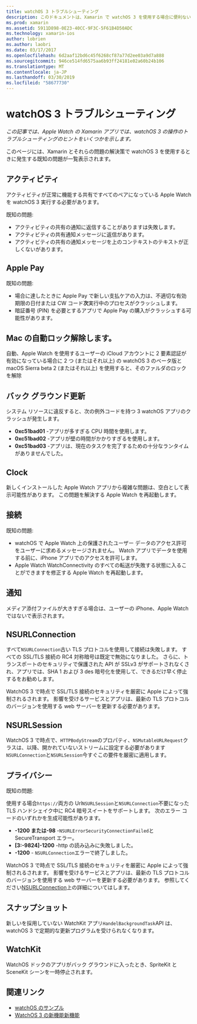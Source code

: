 ```yaml
---
title: watchOS 3 トラブルシューティング
description: このドキュメントは、Xamarin で watchOS 3 を使用する場合に便利ないくつかのトラブルシューティングのヒントを提供します。 ヒントは、アクティビティ、Apple Pay、バック グラウンド更新、NSURLConnection、プライバシー、および詳細に関連します。
ms.prod: xamarin
ms.assetid: 5911D898-0E23-40CC-9F3C-5F61B4D50ADC
ms.technology: xamarin-ios
author: lobrien
ms.author: laobri
ms.date: 03/17/2017
ms.openlocfilehash: 6d2aaf12bd6c45f6268cf87a77d2ee03a9d7a888
ms.sourcegitcommit: 946ce514fd6575aa6b93ff24181e02a60b24b106
ms.translationtype: MT
ms.contentlocale: ja-JP
ms.lasthandoff: 03/30/2019
ms.locfileid: "58677730"
---
```

# <a name="watchos-3-troubleshooting"></a>watchOS 3 トラブルシューティング

_この記事では、Apple Watch の Xamarin アプリでは、watchOS 3 の操作のトラブルシューティングのヒントをいくつかを示します。_

このページには、Xamarin とそれらの問題の解決策で watchOS 3 を使用するときに発生する既知の問題が一覧表示されます。

## <a name="activities"></a>アクティビティ

アクティビティが正常に機能する共有ですべてのペアになっている Apple Watch を watchOS 3 実行する必要があります。

既知の問題:

- アクティビティの共有の通知に返信することがありますは失敗します。
- アクティビティの共有通知メッセージに返信があります。
- アクティビティの共有の通知メッセージを上のコンテキストのテキストが正しくないがあります。

## <a name="apple-pay"></a>Apple Pay

既知の問題:

- 場合に達したときに Apple Pay で新しい支払ケアの入力は、不適切な有効期限の日付または CW コード**次**実行中のプロセスがクラッシュします。
- 暗証番号 (PIN) を必要とするアプリで Apple Pay の購入がクラッシュする可能性があります。

## <a name="auto-mac-unlock"></a>Mac の自動ロック解除します。

自動、Apple Watch を使用するユーザーの iCloud アカウントに 2 要素認証が有効になっている場合に 2 つ (またはそれ以上) の watchOS 3 のベータ版と macOS Sierra beta 2 (またはそれ以上) を使用すると、そのファルダのロックを解除

## <a name="background-refresh"></a>バック グラウンド更新

システム リソースに違反すると、次の例外コードを持つ 3 watchOS アプリのクラッシュが発生します。

- **0xc51bad01** -アプリが多すぎる CPU 時間を使用します。
- **0xc51bad02** -アプリが壁の時間がかかりすぎるを使用します。
- **0xc51bad03** -アプリは、現在のタスクを完了するための十分なランタイムがありませんでした。

## <a name="clock"></a>Clock

新しくインストールした Apple Watch アプリから複雑な問題は、空白として表示可能性があります。 この問題を解決する Apple Watch を再起動します。

## <a name="connectivity"></a>接続

既知の問題:

- watchOS で Apple Watch 上の保護されたユーザー データのアクセス許可をユーザーに求めるメッセージされません。 Watch アプリでデータを使用する前に、iPhone アプリでのアクセスを許可します。
- Apple Watch WatchConnectivity のすべての転送が失敗する状態に入ることができますを修正する Apple Watch を再起動します。

## <a name="notifications"></a>通知

メディア添付ファイルが大きすぎる場合は、ユーザーの iPhone、Apple Watch ではないで表示されます。

## <a name="nsurlconnection"></a>NSURLConnection

すべて`NSURLConnection`古い TLS プロトコルを使用して接続は失敗します。 すべての SSL/TLS 接続の RC4 対称暗号は既定で無効になりました。 さらに、トランスポートのセキュリティで保護された API が SSLv3 がサポートされなくされ、アプリでは、SHA 1 および 3 des 暗号化を使用して、できるだけ早く停止するをお勧めします。

WatchOS 3 で時点で SSL/TLS 接続のセキュリティを厳密に Apple によって強制されるされます。 影響を受けるサービスとアプリは、最新の TLS プロトコルのバージョンを使用する web サーバーを更新する必要があります。

## <a name="nsurlsession"></a>NSURLSession

WatchOS 3 で時点で、`HTTPBodyStream`のプロパティ、`NSMutableURLRequest`クラスは、以降、開かれていないストリームに設定する必要があります`NSURLConnection`と`NSURLSession`今すぐこの要件を厳密に適用します。

## <a name="privacy"></a>プライバシー

既知の問題:

使用する場合`https://`両方の Url`NSURLSession`と`NSURLConnection`不要になった TLS ハンドシェイク中に RC4 暗号スイートをサポートします。 次のエラー コードのいずれかを生成可能性があります。

- **-1200 または-98** -`NSURLErrorSecurityConnectionFailed`と SecureTransport エラー。
- **[3:-9824]-1200** -http の読み込みに失敗しました。
- **-1200**  -  `NSURLConnection`エラーで終了しました。

WatchOS 3 で時点で SSL/TLS 接続のセキュリティを厳密に Apple によって強制されるされます。 影響を受けるサービスとアプリは、最新の TLS プロトコルのバージョンを使用する web サーバーを更新する必要があります。 参照してください[NSURLConnection](#nsurlconnection)上の詳細についてはします。

## <a name="snapshots"></a>スナップショット

新しいを採用していない WatchKit アプリ`HandelBackgroundTask`API は、watchOS 3 で定期的な更新プログラムを受けられなくなります。 

## <a name="watchkit"></a>WatchKit

WatchOS ドックのアプリがバック グラウンドに入ったとき、SpriteKit と SceneKit シーンを一時停止されます。

## <a name="related-links"></a>関連リンク

- [watchOS のサンプル](https://developer.xamarin.com/samples/watchos/all/)
- [WatchOS 3 の新機能新機能](https://developer.apple.com/library/prerelease/content/releasenotes/General/WhatsNewInwatchOS/Articles/watchOS3.html#//apple_ref/doc/uid/TP40017085-SW1)
